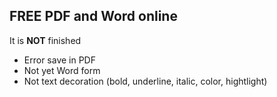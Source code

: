 ## FREE PDF and Word online
It is **NOT** finished

- Error save in PDF
- Not yet Word form
- Not text decoration (bold, underline, italic, color, hightlight)
